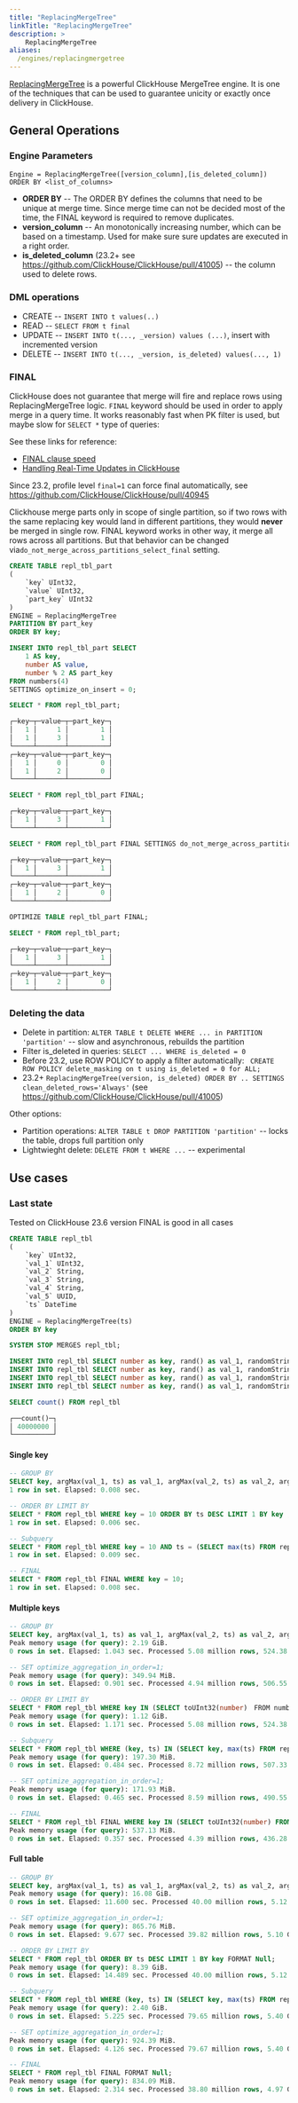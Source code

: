 ```yaml
---
title: "ReplacingMergeTree"
linkTitle: "ReplacingMergeTree"
description: >
    ReplacingMergeTree
aliases:
  /engines/replacingmergetree
---
```

[ReplacingMergeTree](https://altinity.com/blog/clickhouse-replacingmergetree-explained-the-good-the-bad-and-the-ugly)
is a powerful ClickHouse MergeTree engine. It is one of the techniques that can be used to guarantee unicity or exactly once delivery in ClickHouse.

## General Operations

### Engine Parameters

```
Engine = ReplacingMergeTree([version_column],[is_deleted_column])
ORDER BY <list_of_columns>
```

* **ORDER BY** -- The ORDER BY defines the columns that need to be unique at merge time. Since merge time can not be decided most of the time, the FINAL keyword is required to remove duplicates.
* **version_column** -- An monotonically increasing number, which can be based on a timestamp. Used for make sure sure updates are executed in a right order.
* **is_deleted_column** (23.2+ see https://github.com/ClickHouse/ClickHouse/pull/41005) -- the column used to delete rows.

### DML operations

* CREATE -- ```INSERT INTO t values(..)```
* READ -- ```SELECT FROM t final```
* UPDATE -- ```INSERT INTO t(..., _version) values (...)```, insert with incremented version
* DELETE -- ```INSERT INTO t(..., _version, is_deleted) values(..., 1)```

### FINAL

ClickHouse does not guarantee that merge will fire and replace rows using ReplacingMergeTree logic. ```FINAL``` keyword should be used in order to apply merge in a query time. It works reasonably fast when PK filter is used, but maybe slow for ```SELECT *``` type of queries:

See these links for reference:
* [FINAL clause speed](../../../altinity-kb-queries-and-syntax/altinity-kb-final-clause-speed/)
* [Handling Real-Time Updates in ClickHouse](https://altinity.com/blog/2020/4/14/handling-real-time-updates-in-clickhouse)

Since 23.2, profile level ```final=1``` can force final automatically, see https://github.com/ClickHouse/ClickHouse/pull/40945

Clickhouse merge parts only in scope of single partition, so if two rows with the same replacing key would land in different partitions, they would **never** be merged in single row. FINAL keyword works in other way, it merge all rows across all partitions. But that behavior can be changed via`do_not_merge_across_partitions_select_final` setting.

```sql
CREATE TABLE repl_tbl_part
(
    `key` UInt32,
    `value` UInt32,
    `part_key` UInt32
)
ENGINE = ReplacingMergeTree
PARTITION BY part_key
ORDER BY key;

INSERT INTO repl_tbl_part SELECT
    1 AS key,
    number AS value,
    number % 2 AS part_key
FROM numbers(4)
SETTINGS optimize_on_insert = 0;

SELECT * FROM repl_tbl_part;

┌─key─┬─value─┬─part_key─┐
│   1 │     1 │        1 │
│   1 │     3 │        1 │
└─────┴───────┴──────────┘
┌─key─┬─value─┬─part_key─┐
│   1 │     0 │        0 │
│   1 │     2 │        0 │
└─────┴───────┴──────────┘

SELECT * FROM repl_tbl_part FINAL;

┌─key─┬─value─┬─part_key─┐
│   1 │     3 │        1 │
└─────┴───────┴──────────┘

SELECT * FROM repl_tbl_part FINAL SETTINGS do_not_merge_across_partitions_select_final=1;

┌─key─┬─value─┬─part_key─┐
│   1 │     3 │        1 │
└─────┴───────┴──────────┘
┌─key─┬─value─┬─part_key─┐
│   1 │     2 │        0 │
└─────┴───────┴──────────┘

OPTIMIZE TABLE repl_tbl_part FINAL;

SELECT * FROM repl_tbl_part;

┌─key─┬─value─┬─part_key─┐
│   1 │     3 │        1 │
└─────┴───────┴──────────┘
┌─key─┬─value─┬─part_key─┐
│   1 │     2 │        0 │
└─────┴───────┴──────────┘
```

### Deleting the data

* Delete in partition: ```ALTER TABLE t DELETE WHERE ... in PARTITION 'partition'``` -- slow and asynchronous, rebuilds the partition
* Filter is_deleted in queries: ```SELECT ... WHERE is_deleted = 0```
* Before 23.2, use ROW POLICY to apply a filter automatically: ``` CREATE ROW POLICY delete_masking on t using is_deleted = 0 for ALL;```
* 23.2+ ```ReplacingMergeTree(version, is_deleted) ORDER BY .. SETTINGS clean_deleted_rows='Always'``` (see  https://github.com/ClickHouse/ClickHouse/pull/41005)

Other options:
* Partition operations: ```ALTER TABLE t DROP PARTITION 'partition'``` -- locks the table, drops full partition only
* Lightwieght delete: ```DELETE FROM t WHERE ...``` -- experimental

## Use cases

### Last state

Tested on ClickHouse 23.6 version
FINAL is good in all cases

```sql
CREATE TABLE repl_tbl
(
    `key` UInt32,
    `val_1` UInt32,
    `val_2` String,
    `val_3` String,
    `val_4` String,
    `val_5` UUID,
    `ts` DateTime
)
ENGINE = ReplacingMergeTree(ts)
ORDER BY key

SYSTEM STOP MERGES repl_tbl;

INSERT INTO repl_tbl SELECT number as key, rand() as val_1, randomStringUTF8(10) as val_2, randomStringUTF8(5) as val_3, randomStringUTF8(4) as val_4, generateUUIDv4() as val_5, now() as ts FROM numbers(10000000);
INSERT INTO repl_tbl SELECT number as key, rand() as val_1, randomStringUTF8(10) as val_2, randomStringUTF8(5) as val_3, randomStringUTF8(4) as val_4, generateUUIDv4() as val_5, now() as ts FROM numbers(10000000);
INSERT INTO repl_tbl SELECT number as key, rand() as val_1, randomStringUTF8(10) as val_2, randomStringUTF8(5) as val_3, randomStringUTF8(4) as val_4, generateUUIDv4() as val_5, now() as ts FROM numbers(10000000);
INSERT INTO repl_tbl SELECT number as key, rand() as val_1, randomStringUTF8(10) as val_2, randomStringUTF8(5) as val_3, randomStringUTF8(4) as val_4, generateUUIDv4() as val_5, now() as ts FROM numbers(10000000);

SELECT count() FROM repl_tbl

┌──count()─┐
│ 40000000 │
└──────────┘
```

#### Single key

```sql
-- GROUP BY
SELECT key, argMax(val_1, ts) as val_1, argMax(val_2, ts) as val_2, argMax(val_3, ts) as val_3, argMax(val_4, ts) as val_4, argMax(val_5, ts) as val_5, max(ts) FROM repl_tbl WHERE key = 10 GROUP BY key;
1 row in set. Elapsed: 0.008 sec.

-- ORDER BY LIMIT BY
SELECT * FROM repl_tbl WHERE key = 10 ORDER BY ts DESC LIMIT 1 BY key ;
1 row in set. Elapsed: 0.006 sec.

-- Subquery
SELECT * FROM repl_tbl WHERE key = 10 AND ts = (SELECT max(ts) FROM repl_tbl WHERE key = 10);
1 row in set. Elapsed: 0.009 sec.

-- FINAL
SELECT * FROM repl_tbl FINAL WHERE key = 10;
1 row in set. Elapsed: 0.008 sec.
```

#### Multiple keys

```sql
-- GROUP BY
SELECT key, argMax(val_1, ts) as val_1, argMax(val_2, ts) as val_2, argMax(val_3, ts) as val_3, argMax(val_4, ts) as val_4, argMax(val_5, ts) as val_5, max(ts) FROM repl_tbl WHERE key IN (SELECT toUInt32(number) FROM numbers(1000000) WHERE number % 100) GROUP BY key FORMAT Null;
Peak memory usage (for query): 2.19 GiB.
0 rows in set. Elapsed: 1.043 sec. Processed 5.08 million rows, 524.38 MB (4.87 million rows/s., 502.64 MB/s.)

-- SET optimize_aggregation_in_order=1;
Peak memory usage (for query): 349.94 MiB.
0 rows in set. Elapsed: 0.901 sec. Processed 4.94 million rows, 506.55 MB (5.48 million rows/s., 562.17 MB/s.)

-- ORDER BY LIMIT BY
SELECT * FROM repl_tbl WHERE key IN (SELECT toUInt32(number)　FROM numbers(1000000) WHERE number % 100) ORDER BY ts DESC LIMIT 1 BY key FORMAT Null;
Peak memory usage (for query): 1.12 GiB.
0 rows in set. Elapsed: 1.171 sec. Processed 5.08 million rows, 524.38 MB (4.34 million rows/s., 447.95 MB/s.)

-- Subquery
SELECT * FROM repl_tbl WHERE (key, ts) IN (SELECT key, max(ts) FROM repl_tbl WHERE key IN (SELECT toUInt32(number) FROM numbers(1000000) WHERE number % 100) GROUP BY key) FORMAT Null;
Peak memory usage (for query): 197.30 MiB.
0 rows in set. Elapsed: 0.484 sec. Processed 8.72 million rows, 507.33 MB (18.04 million rows/s., 1.05 GB/s.)

-- SET optimize_aggregation_in_order=1;
Peak memory usage (for query): 171.93 MiB.
0 rows in set. Elapsed: 0.465 sec. Processed 8.59 million rows, 490.55 MB (18.46 million rows/s., 1.05 GB/s.)

-- FINAL
SELECT * FROM repl_tbl FINAL WHERE key IN (SELECT toUInt32(number) FROM numbers(1000000) WHERE number % 100) FORMAT Null;
Peak memory usage (for query): 537.13 MiB.
0 rows in set. Elapsed: 0.357 sec. Processed 4.39 million rows, 436.28 MB (12.28 million rows/s., 1.22 GB/s.)
```

#### Full table

```sql
-- GROUP BY
SELECT key, argMax(val_1, ts) as val_1, argMax(val_2, ts) as val_2, argMax(val_3, ts) as val_3, argMax(val_4, ts) as val_4, argMax(val_5, ts) as val_5, max(ts) FROM repl_tbl GROUP BY key FORMAT Null;
Peak memory usage (for query): 16.08 GiB.
0 rows in set. Elapsed: 11.600 sec. Processed 40.00 million rows, 5.12 GB (3.45 million rows/s., 441.49 MB/s.)

-- SET optimize_aggregation_in_order=1;
Peak memory usage (for query): 865.76 MiB.
0 rows in set. Elapsed: 9.677 sec. Processed 39.82 million rows, 5.10 GB (4.12 million rows/s., 526.89 MB/s.)

-- ORDER BY LIMIT BY
SELECT * FROM repl_tbl ORDER BY ts DESC LIMIT 1 BY key FORMAT Null;
Peak memory usage (for query): 8.39 GiB.
0 rows in set. Elapsed: 14.489 sec. Processed 40.00 million rows, 5.12 GB (2.76 million rows/s., 353.45 MB/s.)

-- Subquery
SELECT * FROM repl_tbl WHERE (key, ts) IN (SELECT key, max(ts) FROM repl_tbl GROUP BY key) FORMAT Null;
Peak memory usage (for query): 2.40 GiB.
0 rows in set. Elapsed: 5.225 sec. Processed 79.65 million rows, 5.40 GB (15.24 million rows/s., 1.03 GB/s.)

-- SET optimize_aggregation_in_order=1;
Peak memory usage (for query): 924.39 MiB.
0 rows in set. Elapsed: 4.126 sec. Processed 79.67 million rows, 5.40 GB (19.31 million rows/s., 1.31 GB/s.)

-- FINAL
SELECT * FROM repl_tbl FINAL FORMAT Null;
Peak memory usage (for query): 834.09 MiB.
0 rows in set. Elapsed: 2.314 sec. Processed 38.80 million rows, 4.97 GB (16.77 million rows/s., 2.15 GB/s.)
```

